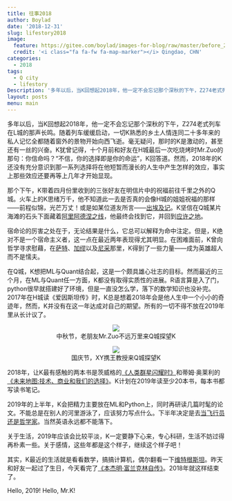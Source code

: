 ```yaml
---
title: 往事2018
author: Boylad
date: '2018-12-31'
slug: lifestory2018
image:
  feature: https://gitee.com/boylad/images-for-blog/raw/master/before_2020/Qingdao01.jpg
  credit: '<i class="fa fa-fw fa-map-marker"></i> Qingdao, CHN'
categories:
  - 2018
tags:
  - Q city
  - lifestory
Description: '多年以后，当K回想起2018年，他一定不会忘记那个深秋的下午，Z274老式列车在L城的那声长鸣。随着列车缓缓启动，一切K熟悉的乡土人情连同二十多年来的私人记忆全都随着窗外的景物开始向西飞逝'
layout: posts
menu: main
---
```


多年以后，当K回想起2018年，他一定不会忘记那个深秋的下午，Z274老式列车在L城的那声长鸣。随着列车缓缓启动，一切K熟悉的乡土人情连同二十多年来的私人记忆全都随着窗外的景物开始向西飞逝。毫无疑问，那时的K是激动的，甚至还有一丝的兴奋。K犹曾记得，十个月前和好友在H城最后一次吃烧烤时Mr.Zuo的那句：你信命吗？“不信，你的选择即是你的命运”，K回答道。然而，2018年的K还没有充分意识到那一系列选择将在他短暂而漫长的人生中产生怎样的效应，事实上那些效应还要再等上几年才开始显现。<!--more-->


那个下午，K带着四月份里收到的三张好友在明信片中的祝福前往千里之外的Q城。火车上的K思绪万千，他不知道此一去是否真的会像H城的姐姐祝福的那样——前程似锦，光芒万丈！或是如某位道友所言——[出埃及记](https://baike.baidu.com/item/%E5%87%BA%E5%9F%83%E5%8F%8A%E8%AE%B0/17118)。K坚信在Q城某片海滩的石头下面藏着[阿里阿德涅之线](https://baike.baidu.com/item/%E9%98%BF%E9%87%8C%E9%98%BF%E5%BE%B7%E6%B6%85%E4%B9%8B%E7%BA%BF)，他最终会找到它，并回到[应许之地](https://baike.baidu.com/item/%E5%BA%94%E8%AE%B8%E4%B9%8B%E5%9C%B0/52808)。

宿命论的厉害之处在于，无论结果是什么，它总可以解释为命中注定。但是，K绝对不是一个宿命主义者，这一点在最近两年表现得尤其明显。在困难面前，K曾向哲学寻求慰藉，在[萨特](https://baike.baidu.com/item/%E8%AE%A9-%E4%BF%9D%E7%BD%97%C2%B7%E8%90%A8%E7%89%B9/2914181?fromtitle=%E8%90%A8%E7%89%B9&fromid=13003103)、[加缪](https://baike.baidu.com/item/%E9%98%BF%E5%B0%94%E8%B4%9D%C2%B7%E5%8A%A0%E7%BC%AA/1358953?fromtitle=%E5%8A%A0%E7%BC%AA&fromid=144102)以及[尼采](https://baike.baidu.com/item/%E5%BC%97%E9%87%8C%E5%BE%B7%E9%87%8C%E5%B8%8C%C2%B7%E5%A8%81%E5%BB%89%C2%B7%E5%B0%BC%E9%87%87/2630781?fromtitle=%E5%B0%BC%E9%87%87&fromid=190449)那里，K得到了一些力量——成为英雄超人而不是懦夫。

在Q城，K想把ML与Quant结合起，这是一个颇具雄心壮志的目标。然而最近的三个月，在ML与Quant任一方面，K都没有取得实质性的进展。R语言算是入了门，python很早就搭建好了环境，但是一直没怎么学，落下的数学知识也没补完。2017年在H城读《爱因斯坦传》时，K总是想着2018年会是他人生中一个小小的奇迹年，然而，K并没有在这一年达成对自己的期望。所有的一切不得不放在2019年里从长计议了。

<figure align="center">
  <img src="https://gitee.com/boylad/images-for-blog/raw/master/before_2020/Mr.Zuo.jpg"/>
  <figcaption>中秋节，老朋友Mr.Zuo不远万里来Q城探望K</figcaption>
</figure>

<figure align="center">
  <img src="https://gitee.com/boylad/images-for-blog/raw/master/before_2020/XY.jpg"/>
  <figcaption>国庆节，XY携王教授来Q城探望K</figcaption>
</figure>

2018年，让K最有感触的两本书是茨威格的[《人类群星闪耀时》](https://book.douban.com/subject/1083762/)和蒂姆·奥莱利的[《未来地图:技术、商业和我们的选择》](https://book.douban.com/subject/30282615/)。K计划在2019年读至少20本书，每本书都写读书笔记。

2019年的上半年，K会把精力主要放在ML和Python上，同时再研读几篇时髦的论文。不能总是在别人的河里游泳了，应该努力写点什么。下半年决定是去[当飞行员还是哲学家](https://www.zhihu.com/question/61898254)。当然英语永远都不能落下。

关于生活，2019年应该会比较平淡，K一定要静下心来，专心科研，生活不妨过得再朴素一些。关于感情，这些年都是这个样子，继续这个样子吧！

其实，K最近的生活就是看看数学，搞搞计算机，偶尔翻看一下[维特根斯坦](https://baike.baidu.com/item/%E8%B7%AF%E5%BE%B7%E7%BB%B4%E5%B8%8C%C2%B7%E7%BB%B4%E7%89%B9%E6%A0%B9%E6%96%AF%E5%9D%A6/3209559?fromtitle=%E7%BB%B4%E7%89%B9%E6%A0%B9%E6%96%AF%E5%9D%A6&fromid=1295030)。昨天和好友一起过了生日，今天看完了[《本杰明·富兰克林自传》](https://book.douban.com/subject/1175941/)。2018年就这样结束了。

Hello, 2019! Hello, Mr.K!

